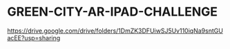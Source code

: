 # GREEN-CITY-AR-IPAD-CHALLENGE




https://drive.google.com/drive/folders/1DmZK3DFUiwSJ5Uv110iqNa9sntGUacEE?usp=sharing 
